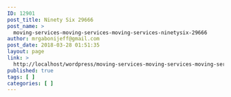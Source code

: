 ```yaml
---
ID: 12901
post_title: Ninety Six 29666
post_name: >
  moving-services-moving-services-moving-services-ninetysix-29666
author: mrgabonijeff@gmail.com
post_date: 2018-03-28 01:51:35
layout: page
link: >
  http://localhost/wordpress/moving-services-moving-services-moving-services-ninetysix-29666/
published: true
tags: [ ]
categories: [ ]
---
```

